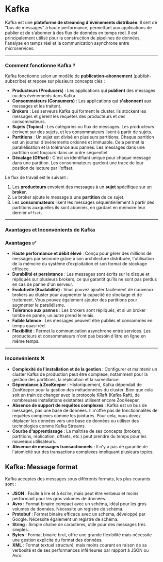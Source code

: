 # Kafka

Kafka est une **plateforme de streaming d'événements distribuée**. 
Il sert de "bus de messages" à haute performance, permettant aux applications de publier 
et de s'abonner à des flux de données en temps réel. 
Il est principalement utilisé pour la construction de pipelines de données, l'analyse en temps réel 
et la communication asynchrone entre microservices.

---

### Comment fonctionne Kafka ?

Kafka fonctionne selon un modèle de **publication-abonnement** (publish-subscribe) et repose sur plusieurs concepts clés :

* **Producteurs (Producers)** : Les applications qui **publient** des messages ou des événements dans Kafka.
* **Consommateurs (Consumers)** : Les applications qui **s'abonnent** aux messages et les traitent.
* **Brokers** : Les serveurs Kafka qui forment le cluster. Ils stockent les messages et gèrent les requêtes des producteurs et des consommateurs.
* **Sujets (Topics)** : Les catégories ou flux de messages. Les producteurs écrivent sur des sujets, et les consommateurs lisent à partir de sujets.
* **Partitions** : Un sujet est divisé en plusieurs partitions. Chaque partition est un journal d'événements ordonné et immuable. Cela permet la parallélisation et la tolérance aux pannes. Les messages dans une partition sont toujours dans un ordre séquentiel.
* **Décalage (Offset)** : C'est un identifiant unique pour chaque message dans une partition. Les consommateurs gardent une trace de leur position de lecture par l'offset.

Le flux de travail est le suivant :
1.  Les **producteurs** envoient des messages à un **sujet** spécifique sur un **broker**.
2.  Le broker ajoute le message à une **partition** de ce sujet.
3.  Les **consommateurs** lisent les messages séquentiellement à partir des partitions auxquelles ils sont abonnés, en gardant en mémoire leur dernier `offset`.

---

### Avantages et Inconvénients de Kafka

### Avantages ✅

* **Haute performance et débit élevé** : Conçu pour gérer des millions de messages par seconde grâce à son architecture distribuée, l'utilisation de la mémoire du système d'exploitation et son format de stockage efficace.
* **Durabilité et persistance** : Les messages sont écrits sur le disque et répliqués sur plusieurs brokers, ce qui garantit qu'ils ne sont pas perdus en cas de panne d'un serveur.
* **Évolutivité (Scalabilité)** : Vous pouvez ajouter facilement de nouveaux brokers au cluster pour augmenter la capacité de stockage et de traitement. Vous pouvez également ajouter des partitions pour augmenter le parallélisme.
* **Tolérance aux pannes** : Les brokers sont répliqués, et si un broker tombe en panne, un autre prend le relais.
* **Faible latence** : Les messages peuvent être publiés et consommés en temps quasi réel.
* **Flexibilité** : Permet la communication asynchrone entre services. Les producteurs et consommateurs n'ont pas besoin d'être en ligne en même temps.

---

### Inconvénients ❌

* **Complexité de l'installation et de la gestion** : Configurer et maintenir un cluster Kafka de production peut être complexe, notamment pour la gestion des partitions, la réplication et la surveillance.
* **Dépendance à ZooKeeper** : Historiquement, Kafka dépendait de ZooKeeper pour la gestion des métadonnées du cluster. Bien que cela soit en train de changer avec le protocole KRaft (Kafka Raft), de nombreuses installations existantes utilisent encore ZooKeeper.
* **Absence de support de requêtes complexes** : Kafka est un bus de messages, pas une base de données. Il n'offre pas de fonctionnalités de requêtes complexes comme les jointures. Pour cela, vous devez déplacer les données vers une base de données ou utiliser des technologies comme Kafka Streams.
* **Courbe d'apprentissage** : La maîtrise de ses concepts (brokers, partitions, réplication, offsets, etc.) peut prendre du temps pour les nouveaux utilisateurs.
* **Absence de messages transactionnels** : Il n'y a pas de garantie de l'atomicité sur des transactions complexes impliquant plusieurs topics.

## Kafka: Message format

Kafka acceptes des messages sous différents formats, les plus courants sont :
* **JSON** : Facile à lire et à écrire, mais peut être verbeux et moins performant pour les gros volumes de données.
* **Avro** : Format binaire compact avec un schéma, idéal pour les gros volumes de données. Nécessite un registre de schéma.
* **Protobuf** : Format binaire efficace avec un schéma, développé par Google. Nécessite également un registre de schéma.
* **String** : Simple chaîne de caractères, utile pour des messages très simples.
* **Bytes** : Format binaire brut, offre une grande flexibilité mais nécessite une gestion explicite du format des données.
* **XML** : Format textuel structuré, mais moins courant en raison de sa verbosité et de ses performances inférieures par rapport à JSON ou Avro.